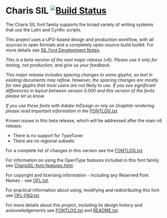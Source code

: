 # Charis SIL [![Build Status](http://build.palaso.org/app/rest/builds/buildType:Fonts_Charis/statusIcon)](http://build.palaso.org/viewType.html?buildTypeId=Fonts_Charis&guest=1)

The Charis SIL font family supports the broad variety of writing systems that use the Latin and Cyrillic scripts.

This project uses a UFO-based design and production workflow, with all sources in open formats and a completely open-source build toolkit. For more details see [SIL Font Development Notes](https://silnrsi.github.io/silfontdev/en-US/Introduction.html).

_This is a beta version of the next major release (v6). Please use it only for testing, not production, and give us your feedback._

_This major release includes spacing changes to some glyphs, so text in existing documents may reflow. However, the spacing changes are mostly for rare glyphs that most users are not likely to use. If you see significant differences in layout between version 5.000 and this version of the fonts please let us know._

_If you use these fonts with Adobe InDesign or rely on Graphite rendering please read important information in the [FONTLOG.txt](FONTLOG.txt)._

Known issues in this beta release, which will be addressed after the main v6 release:

- There is no support for TypeTuner
- There are no regional subsets

For a complete list of changes in this version see the [FONTLOG.txt](FONTLOG.txt).

For information on using the OpenType features included in this font family see [CharisSIL-font-features.html](documentation/CharisSIL-font-features.html).

For copyright and licensing information - including any Reserved Font Names - see [OFL.txt](OFL.txt).

For practical information about using, modifying and redistributing this font see [OFL-FAQ.txt](OFL-FAQ.txt).

For more details about this project, including its design history and acknowledgements see [FONTLOG.txt](FONTLOG.txt) and [README.txt](README.txt).
